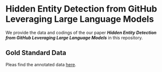 # Hidden Entity Detection from GitHub Leveraging Large Language Models

We provide the data and codings of the our paper ***Hidden Entity Detection from GitHub Leveraging Large Language Models*** in this repository.

## Gold Standard Data
Pleas find the annotated data [here](./res/).
